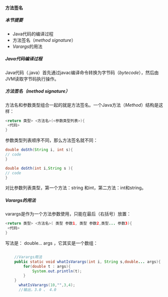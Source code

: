 #### 方法签名

##### 本节提要

- Java代码的编译过程
- 方法签名（*method signature*）
- *Varargs*的用法

##### Java代码编译过程

Java代码（.java）首先通过javac编译命令转换为字节码（*bytecode*），然后由JVM读取字节码执行操作。

##### 方法签名（*method signature*）

方法名和参数类型组合一起的就是方法签名。一个Java方法（*Method*）结构是这样：

```java
<return 类型> <方法名>(<参数类型列表>){
 <代码>   
}
```

参数类型列表顺序不同，那么方法签名就不同：

```java
double doSth(String i, int s){
// code
}

double doSth(int i,String s ){
// code 
}
```

对比参数列表类型，第一个方法：string 和int，第二方法：int和string。

##### *Varargs*的用法

varargs是作为一个方法参数使用，只能在最后（右括号）放置：

```java
<return 类型> <方法名>( 类型 参数1, 类型 参数2,类型... 参数3){
 <代码>   
}
```

写法是： double... args ，它其实是一个数组：

```java

    //Varargs用法
    public static void whatIsVarargs(int i, String s,double... args){
        for(double t : args){
            System.out.println(t);
        }
    }
      whatIsVarargs(10,"",3,4);
      //输出，3.0 、 4.0
```

